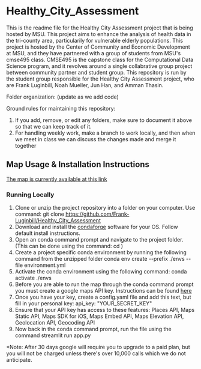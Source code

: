 # Healthy_City_Assessment

This is the readme file for the Healthy City Assessment project that is being hosted by MSU. This project aims to enhance the analysis of health data in the tri-county area, particularily for vulnerable elderly populations. This project is hosted by the Center of Community and Economic Development at MSU, and they have partnered with a group of students from MSU's cmse495 class. CMSE495 is the capstone class for the Computational Data Science program, and it revolves around a single collabrative group project between community partner and student group. This repository is run by the student group responsible for the Healthy City Assessment project, who are Frank Luginbill, Noah Mueller, Jun Han, and Amman Thasin.

Folder organization:
(update as we add code)


Ground rules for maintaining this repository:
1. If you add, remove, or edit any folders, make sure to document it above so that we can keep track of it.
2. For handling weekly work, make a branch to work locally, and then when we meet in class we can discuss the changes made and merge it together

## Map Usage & Installation Instructions
[The map is currently available at this link](https://msu-healthy-city-map.streamlit.app/)

### Running Locally
1. Clone or unzip the project repository into a folder on your computer. Use command: git clone https://github.com/Frank-Luginbill/Healthy_City_Assessment
2. Download and install the [condaforge](https://conda-forge.org/) software for your OS. Follow default install instructions.
3. Open an conda command prompt and navigate to the project folder. (This can be done using the command: cd <PATH>)
4. Create a project specific conda environment by running the following command from the unzipped folder conda env create --prefix ./envs --file environment.yml
5. Activate the conda environment using the following command: conda activate ./envs
6. Before you are able to run the map through the conda command prompt you must create a google maps API key. Instructions can be found [here](https://developers.google.com/maps/documentation/javascript/get-api-key)
7. Once you have your key, create a config.yaml file and add this text, but fill in your personal key: api_key: "YOUR_SECRET_KEY"
8. Ensure that your API key has access to these features: Places API,
Maps Static API,
Maps SDK for iOS,
Maps Embed API,
Maps Elevation API,
Geolocation API,
Geocoding API
9. Now back in the conda command prompt, run the file using the command streamlit run app.py

*Note: After 30 days google will require you to upgrade to a paid plan, but you will not be charged unless there's over 10,000 calls which we do not anticipate.
